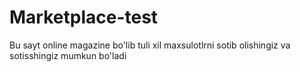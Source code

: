 # Marketplace-test
Bu sayt online magazine bo'lib tuli xil maxsulotlrni sotib olishingiz va sotisshingiz mumkun bo'ladi

